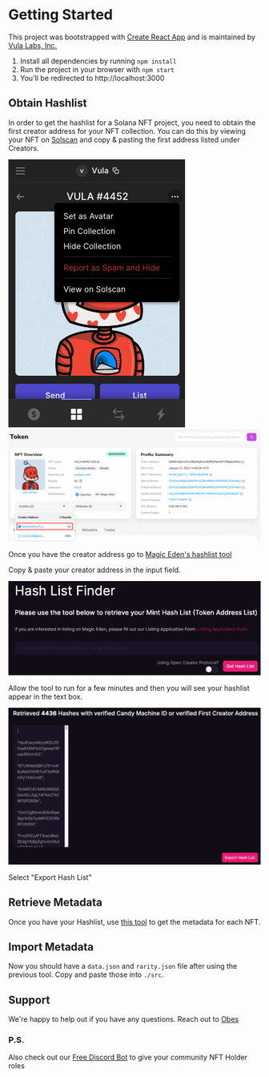 # Getting Started

This project was bootstrapped with [Create React App](https://github.com/facebook/create-react-app) and is maintained by [Vula Labs, Inc.](https://vulalabs.com) 

1. Install all dependencies by running ```npm install```
2. Run the project in your browser with ```npm start```
3. You'll be redirected to http://localhost:3000

## Obtain Hashlist

In order to get the hashlist for a Solana NFT project, you need to obtain the first creator address for your NFT collection. You can do this by viewing your NFT on [Solscan](https://solscan.io) and copy & pasting the first address listed under Creators.

![NFT](./public/guide/token.png)
![Creator Address](./public/guide/creator.png)

Once you have the creator address go to [Magic Eden's hashlist tool](https://magiceden-io.webpkgcache.com/doc/-/s/magiceden.io/mintlist-tool) 

Copy & paste your creator address in the input field.

![Input field](./public/guide/hashlist-finder.png)

Allow the tool to run for a few minutes and then you will see your hashlist appear in the text box.

![Export hash](./public/guide/export-hashlist.png)

Select "Export Hash List"

## Retrieve Metadata

Once you have your Hashlist, use [this tool](https://github.com/vulalabs/metadata-from-hashlist) to get the metadata for each NFT.

## Import Metadata

Now you should have a ```data.json``` and ```rarity.json``` file after using the previous tool. Copy and paste those into ```./src```.

## Support

We're happy to help out if you have any questions. Reach out to [Obes](https://twitter.com/obestheone)

### P.S.

Also check out our [Free Discord Bot](https://clubpoints.app) to give your community NFT Holder roles